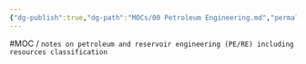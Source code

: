 ```yaml
---
{"dg-publish":true,"dg-path":"MOCs/00 Petroleum Engineering.md","permalink":"/mo-cs/00-petroleum-engineering/","title":"00 Petroleum Engineering","updated":"2023-10-14T18:30:47.790+08:00"}
---
```


#MOC / `notes on petroleum and reservoir engineering (PE/RE) including resources classification`
